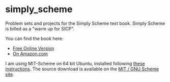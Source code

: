 simply_scheme
=============

Problem sets and projects for the Simply Scheme text book.  Simply Scheme is billed as a "warm up for SICP".

You can find the book here:

* [Free Online Version](http://www.cs.berkeley.edu/~bh/simply-toc.html)
* [On Amazon.com](http://www.amazon.com/gp/product/0262082810/ref=as_li_ss_tl?ie=UTF8&camp=1789&creative=390957&creativeASIN=0262082810&linkCode=as2&tag=fewtun-20)

I am using MIT-Scheme on 64 bit Ubuntu, installed following [these instructions](http://www.gnu.org/software/mit-scheme/documentation/mit-scheme-user/Unix-Installation.html).  The source download is available on the [MIT / GNU Scheme site](http://www.gnu.org/software/mit-scheme/).